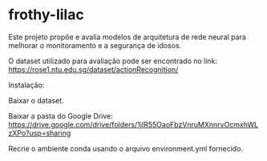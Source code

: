 # frothy-lilac
Este projeto propõe e avalia modelos de arquitetura de rede neural para melhorar o monitoramento e a segurança de idosos. 

O dataset utilizado para avaliação pode ser encontrado no link: https://rose1.ntu.edu.sg/dataset/actionRecognition/

Instalação:

Baixar o dataset.

Baixar a pasta do Google Drive: https://drive.google.com/drive/folders/1jIR55OaoFbzVnruMXnnrvOcmxhWLzXPo?usp=sharing

Recrie o ambiente conda usando o arquivo environment.yml fornecido.
